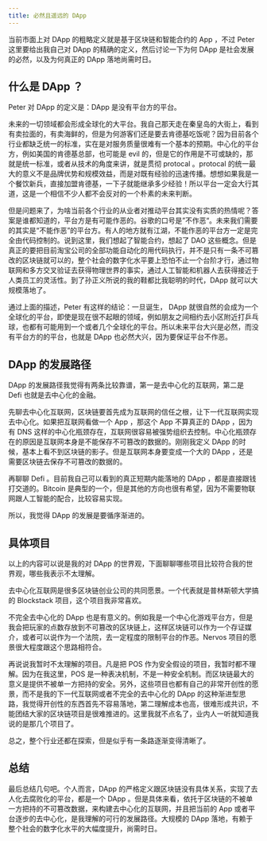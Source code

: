 ```yaml
---
title: 必然且遥远的 DApp
---
```


当前市面上对 DApp 的粗略定义就是基于区块链和智能合约的 App ，不过 Peter 这里要给出我自己对 DApp 的精确的定义，然后讨论一下为何 DApp 是社会发展的必然，以及为何真正的 DApp 落地尚需时日。

## 什么是 DApp ？

Peter 对 DApp 的定义是：DApp 是没有平台方的平台。

未来的一切领域都会形成全球化的大平台。我自己那天走在秦皇岛的大街上，看到有卖拉面的，有卖海鲜的，但是为何游客们还是要去肯德基吃饭呢？因为目前各个行业都缺乏统一的标准，实在是对服务质量很难有一个基本的预期。中心化的平台方，例如美国的肯德基总部，也可能是 evil 的，但是它的作用是不可或缺的，那就是统一标准，或者从技术的角度来讲，就是贯彻 protocal 。protocal 的统一最大的意义不是品牌优势和规模效益，而是对既有经验的迅速传播。想想如果我是一个餐饮新兵，直接加盟肯德基，一下子就能继承多少经验！所以平台一定会大行其道，这是一个相信不少人都不会反对的一个朴素的未来判断。

但是问题来了，为啥当前各个行业的从业者对推动平台其实没有实质的热情呢？答案是谁都知道的，平台方是有可能作恶的。谷歌的口号是”不作恶“。未来我们需要的其实是“不能作恶”的平台方。有人的地方就有江湖，不能作恶的平台方一定是完全由代码控制的。说到这里，我们想起了智能合约，想起了 DAO 这些概念。但是真正的要把目前淘宝公司的全部功能自动化的用代码执行，并不是只有一条不可篡改的区块链就可以的，整个社会的数字化水平要上恐怕不止一个台阶才行，通过物联网和多方交叉验证去获得物理世界的事实，通过人工智能和机器人去获得接近于人类员工的灵活性。到了孙正义所说的我的鞋都比我聪明的时代，DApp 就可以大规模落地了。

通过上面的描述，Peter 有这样的结论：一旦诞生， DApp 就很自然的会成为一个全球化的平台，即使是现在很不起眼的领域，例如朋友之间相约去小区附近打乒乓球，也都有可能用到一个或者几个全球化的平台。所以未来平台大兴是必然，而没有平台方的的平台，也就是 DApp 也必然大兴，因为要保证平台不作恶。

## DApp 的发展路径

DApp 的发展路径我觉得有两条比较靠谱，第一是去中心化的互联网，第二是 Defi 也就是去中心化的金融。

先聊去中心化互联网，区块链要首先成为互联网的信任之根，让下一代互联网实现去中心化。如果把互联网看做一个 App ，那这个 App 不算真正的 DApp ，因为有 DNS 这样的中心化瓶颈存在，互联网很容易被强势组织去控制。中心化瓶颈存在的原因是互联网本身是不能保存不可篡改的数据的。刚刚我定义 DApp 的时候，基本上看不到区块链的影子。但是互联网本身要变成一个大的 DApp ，还是需要区块链去保存不可篡改的数据的。

再聊聊 Defi 。目前我自己可以看到的真正短期内能落地的 DApp ，都是直接跟钱打交道的。Bitcoin 是典型的一个，但是其他的方向也很有希望，因为不需要物联网跟人工智能的配合，比较容易实现。

所以，我觉得 DApp 的发展是要循序渐进的。

## 具体项目

以上的内容可以说是我的对 DApp 的世界观，下面聊聊哪些项目比较符合我的世界观，哪些我表示不太理解。

去中心化互联网是很多区块链创业公司的共同愿景。一个代表就是普林斯顿大学搞的 Blockstack 项目，这个项目我非常喜欢。

不完全去中心化的 DApp 也是有意义的。例如我是一个中心化游戏平台方，但是我会把玩家的点数存放到不可篡改的区块链上，这样区块链可以作为一个存证媒介，或者可以说作为一个法院，去一定程度的限制平台的作恶。Nervos 项目的愿景很大程度跟这个思路相符合。

再说说我暂时不太理解的项目。凡是把 POS 作为安全假设的项目，我暂时都不理解。因为在我这里，POS 是一种表决机制，不是一种安全机制。而区块链最大的意义是提供不被单一方把持的安全。另外，这些项目也都有自己的非常开创性的愿景，而不是我的下一代互联网或者不完全的去中心化的 DApp 的这种渐进型思路，我觉得开创性的东西首先不容易落地，第二理解成本也高，很难形成共识，不能团结大家的区块链项目是很难推进的。这里我就不点名了，业内人一听就知道我说的是那几个项目了。

总之，整个行业还都在探索，但是似乎有一条路逐渐变得清晰了。

## 总结

最后总结几句吧。个人而言，DApp 的严格定义跟区块链没有具体关系，实现了去人化去腐败化的平台，都是一个 DApp 。但是具体来看，依托于区块链的不被单一方把持的不可篡改数据，来构建去中心化的互联网，并且把当前的 App 或者平台逐步的去中心化，是我理解的可行的发展路径。大规模的 DApp 落地，有赖于整个社会的数字化水平的大幅度提升，尚需时日。
